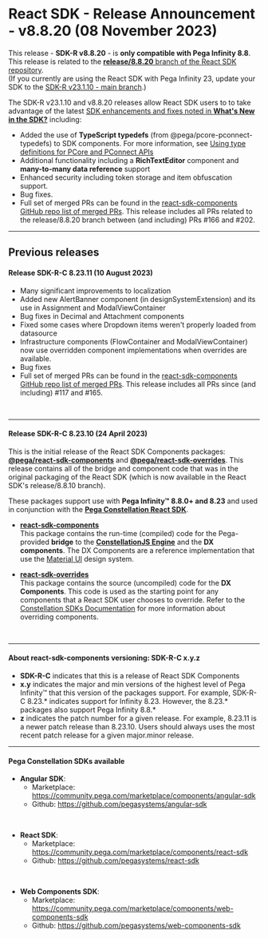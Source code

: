 # React SDK - Release Announcement - v8.8.20 (08 November 2023)

This release - **SDK-R v8.8.20** - is **only compatible with Pega Infinity 8.8**. This release is related to the [**release/8.8.20** branch of the React SDK repository](https://github.com/pegasystems/react-sdk/tree/release/8.8.20).
<br>
(If you currently are using the React SDK with Pega Infinity 23, update your SDK to
the [SDK-R v23.1.10 - main branch](https://github.com/pegasystems/react-sdk/tree/main).)

The SDK-R v23.1.10 and v8.8.20 releases allow React SDK users to to take advantage of the latest
[SDK enhancements and fixes noted in **What's New in the SDK?**](https://docs.pega.com/bundle/constellation-sdk/page/constellation-sdks/sdks/react-sdk-updates.html) including:

* Added the use of **TypeScript typedefs** (from @pega/pcore-pconnect-typedefs) to SDK components.
For more information, see [Using type definitions for PCore and PConnect APIs](https://docs.pega.com/bundle/pcore-pconnect-88/page/pcore-pconnect-public-apis/api/using-type-definitions-pcore-pconnect-apis.html)
* Additional functionality including a **RichTextEditor** component and **many-to-many data reference** support
* Enhanced security including token storage and item obfuscation support.
* Bug fixes.
* Full set of merged PRs can be found in the [react-sdk-components GitHub repo list of merged PRs](https://github.com/pegasystems/react-sdk-components/pulls?q=is%3Apr+is%3Amerged+base%3Amaster+). This release includes all PRs related to the release/8.8.20 branch between (and including) PRs #166 and #202.

<hr>

## Previous releases

#### **Release SDK-R-C 8.23.11 (10 August 2023)**

* Many significant improvements to localization
* Added new AlertBanner component (in designSystemExtension) and its use in Assignment and ModalViewContainer
* Bug fixes in Decimal and Attachment components
* Fixed some cases where Dropdown items weren't properly loaded from datasource
* Infrastructure components (FlowContainer and ModalViewContainer) now use overridden component implementations when overrides are available.
* Bug fixes
* Full set of merged PRs can be found in the [react-sdk-components GitHub repo list of merged PRs](https://github.com/pegasystems/react-sdk-components/pulls?page=1&q=is%3Apr+is%3Amerged). This release includes all PRs since (and including) #117 and #165.

<br />

<hr />


#### **Release SDK-R-C 8.23.10 (24 April 2023)**

This is the initial release of the React SDK Components packages:
[**@pega/react-sdk-components**](https://www.npmjs.com/package/@pega/react-sdk-components)
and [**@pega/react-sdk-overrides**](https://www.npmjs.com/package/@pega/react-sdk-overrides).
This release contains all of the bridge and component code that was in the original
packaging of the React SDK (which is now available in the React SDK's release/8.8.10 branch).

These packages support use with **Pega Infinity&trade; 8.8.0+ and 8.23** and used in conjunction with the [**Pega Constellation React SDK**](https://community.pega.com/marketplace/components/react-sdk).

* [**react-sdk-components**](https://www.npmjs.com/package/@pega/react-sdk-components) <br />
This package contains the run-time (compiled) code for the Pega-provided **bridge**
to the [**ConstellationJS Engine**](https://www.npmjs.com/package/@pega/constellationjs) and
the **DX components**. The DX Components are a reference implementation that
use the [Material UI](https://v4.mui.com/) design system.

* [**react-sdk-overrides**](https://www.npmjs.com/package/@pega/react-sdk-overrides) <br />
This package contains the source (uncompiled) code for the **DX Components**. This code
is used as the starting point for any components that a React SDK user chooses to override.
Refer to the [Constellation SDKs Documentation](https://docs.pega.com/bundle/constellation-sdk/page/constellation-sdks/sdks/constellation-sdks.html)
for more information about overriding components.

<br />

<hr />

#### **About react-sdk-components versioning: SDK-R-C x.y.z**

* **SDK-R-C** indicates that this is a release of React SDK Components
* **x.y** indicates the major and min versions of the highest level of Pega Infinity&trade;
that this version of the packages support. For example, SDK-R-C 8.23.* indicates support for
Infinity 8.23. However, the 8.23.* packages also support Pega Infinity 8.8.*
* **z** indicates the patch number for a given release. For example, 8.23.11 is a newer
patch release than 8.23.10. Users should always uses the most recent patch release for a
given major.minor release.
<hr />

#### **Pega Constellation SDKs available**
* **Angular SDK**:
  * Marketplace: https://community.pega.com/marketplace/components/angular-sdk
  * Github: https://github.com/pegasystems/angular-sdk

<br />

* **React SDK**:
  * Marketplace: https://community.pega.com/marketplace/components/react-sdk
  * Github: https://github.com/pegasystems/react-sdk

<br />

* **Web Components SDK**:
  * Marketplace: https://community.pega.com/marketplace/components/web-components-sdk
  * Github: https://github.com/pegasystems/web-components-sdk
